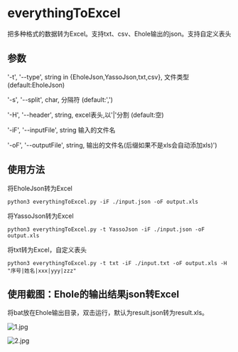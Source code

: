 # everythingToExcel
把多种格式的数据转为Excel。支持txt、csv、Ehole输出的json。支持自定义表头

## 参数

'-t', '--type', string in {EholeJson,YassoJson,txt,csv}, 文件类型(default:EholeJson)

'-s', '--split', char, 分隔符 (default:\',\')

'-H', '--header', string, excel表头,以\'|\'分割 (default:空)

'-iF', '--inputFile', string 输入的文件名

'-oF', '--outputFile', string, 输出的文件名(后缀如果不是xls会自动添加xls)')

## 使用方法

将EholeJson转为Excel

```
python3 everythingToExcel.py -iF ./input.json -oF output.xls
```

将YassoJson转为Excel

```
python3 everythingToExcel.py -t YassoJson -iF ./input.json -oF output.xls
```

将txt转为Excel，自定义表头

```
python3 everythingToExcel.py -t txt -iF ./input.txt -oF output.xls -H "序号|姓名|xxx|yyy|zzz"
```

## 使用截图：Ehole的输出结果json转Excel

将bat放在Ehole输出目录，双击运行，默认为result.json转为result.xls。

![1.jpg](https://s2.loli.net/2022/07/14/rBTJ63Vmy8t2n1G.png)

![2.jpg](https://s2.loli.net/2022/07/14/E8L1IT5sYuPlpMN.png)
